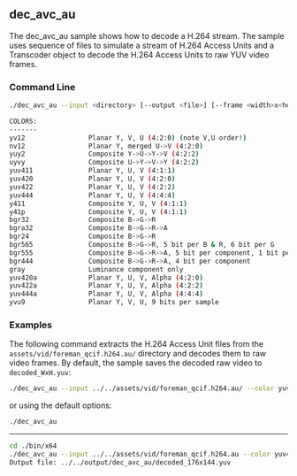 ## dec_avc_au

The dec_avc_au sample shows how to decode a H.264 stream. The sample uses sequence of files to simulate a stream of H.264 Access Units and a Transcoder object to decode the H.264 Access Units to raw YUV video frames.     

### Command Line

``` sh
./dec_avc_au --input <directory> [--output <file>] [--frame <width>x<height>] [--rate <fps>] [--color <COLOR>] [--colors]

COLORS:
-------
yv12                Planar Y, V, U (4:2:0) (note V,U order!)
nv12                Planar Y, merged U->V (4:2:0)
yuy2                Composite Y->U->Y->V (4:2:2)
uyvy                Composite U->Y->V->Y (4:2:2)
yuv411              Planar Y, U, V (4:1:1)
yuv420              Planar Y, U, V (4:2:0)
yuv422              Planar Y, U, V (4:2:2)
yuv444              Planar Y, U, V (4:4:4)
y411                Composite Y, U, V (4:1:1)
y41p                Composite Y, U, V (4:1:1)
bgr32               Composite B->G->R
bgra32              Composite B->G->R->A
bgr24               Composite B->G->R
bgr565              Composite B->G->R, 5 bit per B & R, 6 bit per G
bgr555              Composite B->G->R->A, 5 bit per component, 1 bit per A
bgr444              Composite B->G->R->A, 4 bit per component
gray                Luminance component only
yuv420a             Planar Y, U, V, Alpha (4:2:0)
yuv422a             Planar Y, U, V, Alpha (4:2:2)
yuv444a             Planar Y, U, V, Alpha (4:4:4)
yvu9                Planar Y, V, U, 9 bits per sample
```

###	Examples

The following command extracts the H.264 Access Unit files from the `assets/vid/foreman_qcif.h264.au/` directory and decodes them to raw video frames. By default, the sample saves the decoded raw video to `decoded_WxH.yuv`:
	
``` sh	
./dec_avc_au --input ../../assets/vid/foreman_qcif.h264.au/ --color yuv420
```

or using the default options:   

``` sh
./dec_avc_au
```

***

``` bash
cd ./bin/x64
./dec_avc_au --input ../../assets/vid/foreman_qcif.h264.au --color yuv420
Output file: ../../output/dec_avc_au/decoded_176x144.yuv
```